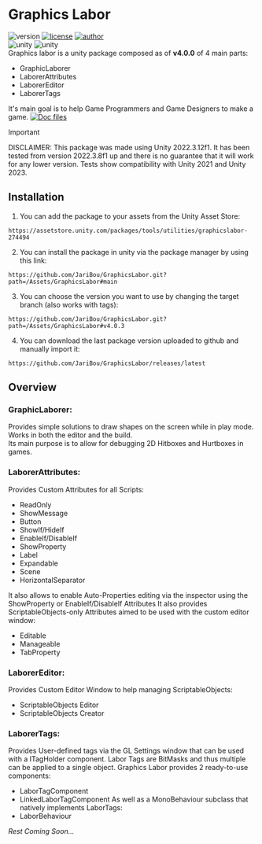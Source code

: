 # Graphics Labor 

![version](https://img.shields.io/badge/Version-4.0.5-blue)
[![license](https://img.shields.io/badge/License-GNU-green)](https://github.com/KSXGitHub/GPL-3.0)
[![author](https://img.shields.io/badge/Author-JariBou-orange)](https://jaribou.github.io/)  
![unity](https://img.shields.io/badge/Unity-2023.2-darkgreen)
![unity](https://img.shields.io/badge/Unity-2022.3-darkgreen)   
Graphics labor is a unity package composed as of **v4.0.0** of 4 main parts:
- GraphicLaborer
- LaborerAttributes
- LaborerEditor
- LaborerTags


It's main goal is to help Game Programmers and Game Designers to make a game.
[![Doc files](https://img.shields.io/badge/Doc-8A2BE2)](https://github.com/JariBou/GraphicsLabor/tree/main/Assets/Documentation)

> [!IMPORTANT]
> DISCLAIMER: This package was made using Unity 2022.3.12f1.
> It has been tested from version 2022.3.8f1 up and there is no guarantee that it will work for any lower version.
> Tests show compatibility with Unity 2021 and Unity 2023.

## Installation

1. You can add the package to your assets from the Unity Asset Store:
```
https://assetstore.unity.com/packages/tools/utilities/graphicslabor-274494
```
2. You can install the package in unity via the package manager by using this link:
```
https://github.com/JariBou/GraphicsLabor.git?path=/Assets/GraphicsLabor#main
```
3. You can choose the version you want to use by changing the target branch (also works with tags):
```
https://github.com/JariBou/GraphicsLabor.git?path=/Assets/GraphicsLabor#v4.0.3
```
4. You can download the last package version uploaded to github and manually import it:
```
https://github.com/JariBou/GraphicsLabor/releases/latest
```


## Overview

### GraphicLaborer:
Provides simple solutions to draw shapes on the screen while in play mode. Works in both the editor and the build.  
Its main purpose is to allow for debugging 2D Hitboxes and Hurtboxes in games.

### LaborerAttributes:
Provides Custom Attributes for all Scripts:
- ReadOnly
- ShowMessage
- Button
- ShowIf/HideIf
- EnableIf/DisableIf
- ShowProperty
- Label
- Expandable
- Scene
- HorizontalSeparator

It also allows to enable Auto-Properties editing via the inspector using the ShowProperty or EnableIf/DisableIf Attributes
It also provides ScriptableObjects-only Attributes aimed to be used with the custom editor window:
- Editable
- Manageable
- TabProperty

### LaborerEditor:
Provides Custom Editor Window to help managing ScriptableObjects:
- ScriptableObjects Editor
- ScriptableObjects Creator

### LaborerTags:

Provides User-defined tags via the GL Settings window that can be used with a ITagHolder component. Labor Tags are BitMasks and thus multiple can be applied to a single object. Graphics Labor provides 2 ready-to-use components:
- LaborTagComponent
- LinkedLaborTagComponent
As well as a MonoBehaviour subclass that natively implements LaborTags:
- LaborBehaviour

*Rest Coming Soon...*

